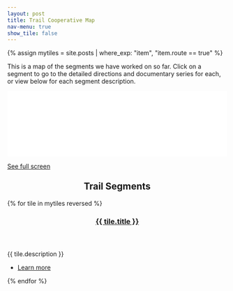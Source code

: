 ```yaml
---
layout: post
title: Trail Cooperative Map
nav-menu: true
show_tile: false
---
```


{% assign mytiles = site.posts | where_exp: "item", "item.route == true" %}


<p>This is a map of the segments we have worked on so far. Click on a segment to go to the detailed directions and documentary series for each, or view below for each segment description.</p>

<div class="iframeholder"><iframe width="100%" id="map" frameborder="0" allowfullscreen src="//umap.openstreetmap.fr/en/map/co-op-trail_590524?scaleControl=false&miniMap=false&scrollWheelZoom=false&zoomControl=true&allowEdit=false&moreControl=true&searchControl=null&tilelayersControl=null&embedControl=null&datalayersControl=true&onLoadPanel=undefined&captionBar=false"></iframe></div><p><a href="//umap.openstreetmap.fr/en/map/co-op-trail_531479">See full screen</a></p>

<section id="two" class="spotlights">
    <h2 style="margin-top:5%;text-align:center;">Trail Segments</h2>
    {% for tile in mytiles reversed %}
    <section>
        <a href="{{ tile.url  | relative_url }}" class="image">
            <img src="{{ tile.image }}" alt="" data-position="center center" />
        </a>
        <div class="content">
            <div class="inner">
                <header class="major">
                    <h3>
                        <a href="{{ tile.url  | relative_url }}">{{ tile.title }}</a>
                    </h3>
                </header>
                <p>{{ tile.description }}</p>
                <ul class="actions">
                    <li><a href="{{ tile.url  | relative_url }}" class="button">Learn more</a></li>
                </ul>
            </div>
        </div>
    </section>
    {% endfor %}
</section>

